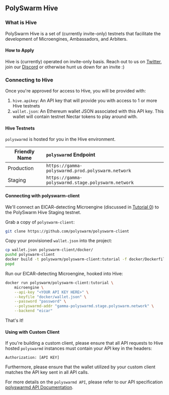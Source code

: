 ## PolySwarm Hive

### What is Hive

PolySwarm Hive is a set of (currently invite-only) testnets that facilitate the development of Microengines, Ambassadors, and Arbiters.

#### How to Apply

Hive is (currently) operated on invite-only basis. Reach out to us on [Twitter](https://twitter.com/PolySwarm), join our [Discord](https://discord.gg/ntEku44) or otherwise hunt us down for an invite :)

### Connecting to Hive

Once you're approved for access to Hive, you will be provided with:

1. `hive.apikey`: An API key that will provide you with access to 1 or more Hive testnets
2. `wallet.json`: An Ethereum wallet JSON associated with this API key. This wallet will contain testnet Nectar tokens to play around with.

#### Hive Testnets

`polyswarmd` is hosted for you in the Hive environment.

| Friendly Name | `polyswarmd` Endpoint                              |
| ------------- |:-------------------------------------------------- |
| Production    | `https://gamma-polyswarmd.prod.polyswarm.network`  |
| Staging       | `https://gamma-polyswarmd.stage.polyswarm.network` |

#### Connecting with polyswarm-client

We'll connect an EICAR-detecting Microengine (discussed in [Tutorial 0](/Level-0-scratch-to-eicar/)) to the PolySwarm Hive Staging testnet.

Grab a copy of `polyswarm-client`:

```sh
git clone https://github.com/polyswarm/polyswarm-client
```

Copy your provisioned `wallet.json` into the project:

```sh
cp wallet.json polyswarm-client/docker/
pushd polyswarm-client
docker build -t polyswarm/polyswarm-client:tutorial -f docker/Dockerfile .
popd
```

Run our EICAR-detecting Microengine, hooked into Hive:

```sh
docker run polyswarm/polyswarm-client:tutorial \
    microengine \
    --api-key "<YOUR API KEY HERE>" \
    --keyfile "docker/wallet.json" \
    --password "password" \
    --polyswarmd-addr "gamma-polyswarmd.stage.polyswarm.network" \
    --backend "eicar"
```

That's it!

#### Using with Custom Client

If you're building a custom client, please ensure that all API requests to Hive hosted `polyswarmd` instances must contain your API key in the headers:

    Authorization: [API KEY]
    

Furthermore, please ensure that the wallet utilized by your custom client matches the API key sent in all API calls.

For more details on the `polyswarmd API`, please refer to our API specification [polyswarmd API Documentation](/API-polyswarm/).